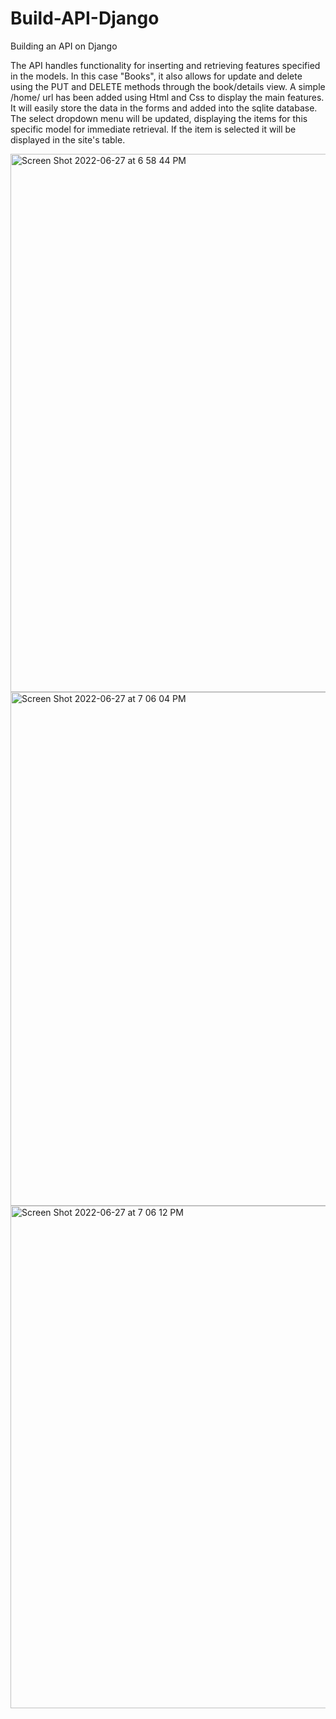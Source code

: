 # Build-API-Django
Building an API on Django

The API handles functionality for inserting and retrieving features specified in the models. In this case "Books", it also allows for update and delete using the PUT and DELETE methods through the book/details view. A simple /home/ url has been added using Html and Css to display the main features. It will easily store the data in the forms and added into the sqlite database. The select dropdown menu will be updated, displaying the items for this specific model for immediate retrieval.
If the item is selected it will be displayed in the site's table.

<img width="861" alt="Screen Shot 2022-06-27 at 6 58 44 PM" src="https://user-images.githubusercontent.com/73565218/176060989-4230b2aa-0f50-423e-94e7-77c8107841eb.png">

<img width="822" alt="Screen Shot 2022-06-27 at 7 06 04 PM" src="https://user-images.githubusercontent.com/73565218/176061018-0c4c013b-9924-4f01-8f32-c4e69ca8f8a4.png">

<img width="804" alt="Screen Shot 2022-06-27 at 7 06 12 PM" src="https://user-images.githubusercontent.com/73565218/176061033-5c0797df-a7eb-4b1c-99f7-46e45acc827b.png">
